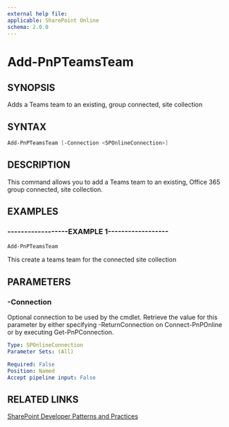 ```yaml
---
external help file:
applicable: SharePoint Online
schema: 2.0.0
---
```

# Add-PnPTeamsTeam

## SYNOPSIS
Adds a Teams team to an existing, group connected, site collection

## SYNTAX 

```powershell
Add-PnPTeamsTeam [-Connection <SPOnlineConnection>]
```

## DESCRIPTION
This command allows you to add a Teams team to an existing, Office 365 group connected, site collection.

## EXAMPLES

### ------------------EXAMPLE 1------------------
```powershell
Add-PnPTeamsTeam
```

This create a teams team for the connected site collection

## PARAMETERS

### -Connection
Optional connection to be used by the cmdlet. Retrieve the value for this parameter by either specifying -ReturnConnection on Connect-PnPOnline or by executing Get-PnPConnection.

```yaml
Type: SPOnlineConnection
Parameter Sets: (All)

Required: False
Position: Named
Accept pipeline input: False
```

## RELATED LINKS

[SharePoint Developer Patterns and Practices](https://aka.ms/sppnp)